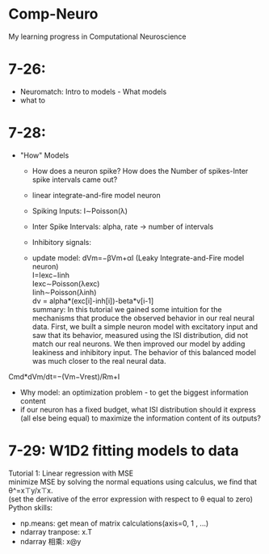 # Comp-Neuro
My learning progress in Computational Neuroscience

# 7-26:
- Neuromatch: Intro to models - What models
- what to 
# 7-28:
- "How" Models
  - How does a neuron spike? How does the Number of spikes-Inter spike intervals came out?
  - linear integrate-and-fire model neuron
  - Spiking Inputs: I∼Poisson(λ)
  - Inter Spike Intervals: alpha, rate -> number of intervals
 
  - Inhibitory signals:
  - update model: dVm=−βVm+αI   (Leaky Integrate-and-Fire model neuron)  
I=Iexc−Iinh  
Iexc∼Poisson(λexc)  
Iinh∼Poisson(λinh)  
dv = alpha*(exc[i]-inh[i])-beta*v[i-1]  
summary: In this tutorial we gained some intuition for the mechanisms that produce the observed behavior in our real neural data. First, we built a simple neuron model with excitatory input and saw that its behavior, measured using the ISI distribution, did not match our real neurons. We then improved our model by adding leakiness and inhibitory input. The behavior of this balanced model was much closer to the real neural data.  

Cmd\*dVm/dt=−(Vm−Vrest)/Rm+I  
- Why model: an optimization problem - to get the biggest information content  
- if our neuron has a fixed budget, what ISI distribution should it express (all else being equal) to maximize the information content of its outputs?  
# 7-29: W1D2 fitting models to data
  Tutorial 1: Linear regression with MSE  
  minimize  MSE by solving the normal equations using calculus, we find that θ^=x⊤y/x⊤x.  
  (set the derivative of the error expression with respect to  θ  equal to zero)
  Python skills:  
  - np.means: get mean of matrix calculations(axis=0, 1 , ...)  
  - ndarray tranpose: x.T  
  - ndarray 相乘: x@y  
  
  

